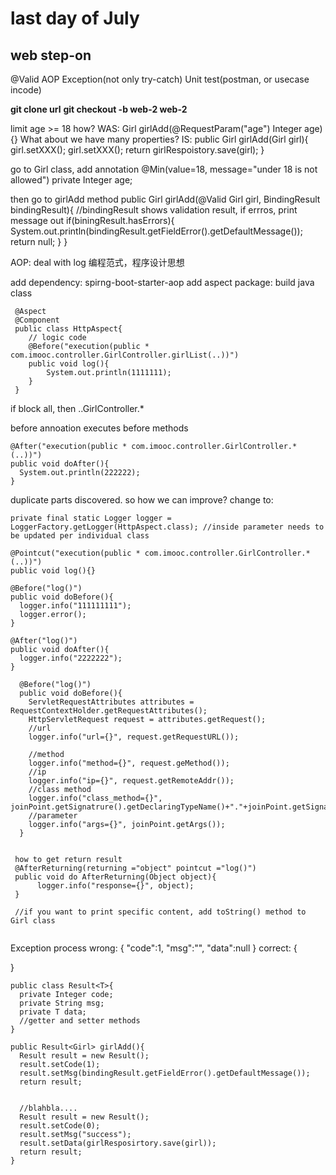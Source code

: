 # last day of July
## web step-on
  @Valid
  AOP
  Exception(not only try-catch)
  Unit test(postman, or usecase incode)
  
**git clone url**
**git checkout -b web-2 web-2**

limit age >= 18
how? 
WAS:
Girl girlAdd(@RequestParam("age") Integer age){}
What about we have many properties? 
IS:
public Girl girlAdd(Girl girl){
  girl.setXXX();
  girl.setXXX(); 
  return girlRespoistory.save(girl);
}

go to Girl class, add annotation
@Min(value=18, message="under 18 is not allowed")
private Integer age;

then go to girlAdd method
public Girl girlAdd(@Valid Girl girl, BindingResult bindingResult){
  //bindingResult shows validation result, if errros, print message out
  if(biningResult.hasErrors){
     System.out.println(bindingResult.getFieldError().getDefaultMessage());
     return null;
  }
}

AOP: deal with log
编程范式，程序设计思想

add dependency: spirng-boot-starter-aop
add aspect package: build java class 
```
 @Aspect
 @Component
 public class HttpAspect{
    // logic code
    @Before("execution(public * com.imooc.controller.GirlController.girlList(..))")
    public void log(){
        System.out.println(1111111);
    }
 }
```
if block all, then ..GirlController.*

before annoation executes before methods
```
@After("execution(public * com.imooc.controller.GirlController.*(..))")
public void doAfter(){
  System.out.println(222222);
}
```

duplicate parts discovered. so how we can improve? 
change to:
```
private final static Logger logger = LoggerFactory.getLogger(HttpAspect.class); //inside parameter needs to be updated per individual class

@Pointcut("execution(public * com.imooc.controller.GirlController.*(..))")
public void log(){}

@Before("log()")
public void doBefore(){
  logger.info("111111111");
  logger.error();
}

@After("log()")
public void doAfter(){
  logger.info("2222222");
}
```
```
  @Before("log()")
  public void doBefore(){
    ServletRequestAttributes attributes = RequestContextHolder.getRequestAttributes();
    HttpServletRequest request = attributes.getRequest();
    //url
    logger.info("url={}", request.getRequestURL());
    
    //method
    logger.info("method={}", request.geMethod());
    //ip
    logger.info("ip={}", request.getRemoteAddr());
    //class method
    logger.info("class_method={}", joinPoint.getSignatrure().getDeclaringTypeName()+"."+joinPoint.getSignature().getName());
    //parameter
    logger.info("args={}", joinPoint.getArgs());
  }
  
  
 how to get return result
 @AfterReturning(returning ="object" pointcut ="log()")
 public void do AfterReturning(Object object){
      logger.info("response={}", object);
 }
 
 //if you want to print specific content, add toString() method to Girl class
 
```
Exception process
wrong:
{
  "code":1,
  "msg":"",
  "data":null
}
correct:
{

}

```
public class Result<T>{
  private Integer code;
  private String msg;
  private T data;
  //getter and setter methods
}

public Result<Girl> girlAdd(){
  Result result = new Result();
  result.setCode(1);
  result.setMsg(bindingResult.getFieldError().getDefaultMessage());
  return result;
  
  
  //blahbla....
  Result result = new Result();
  result.setCode(0);
  result.setMsg("success");
  result.setData(girlResposirtory.save(girl));
  return result;
}
```




